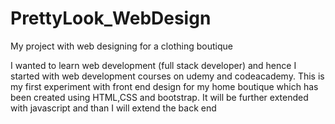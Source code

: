 # PrettyLook_WebDesign
My project with web designing for a clothing boutique

I wanted to learn web development (full stack developer) and hence I started with web development courses on udemy and codeacademy.
This is my first experiment with front end design for my home boutique which has been created using HTML,CSS and bootstrap.
It will be further extended with javascript and than I will extend the back end
